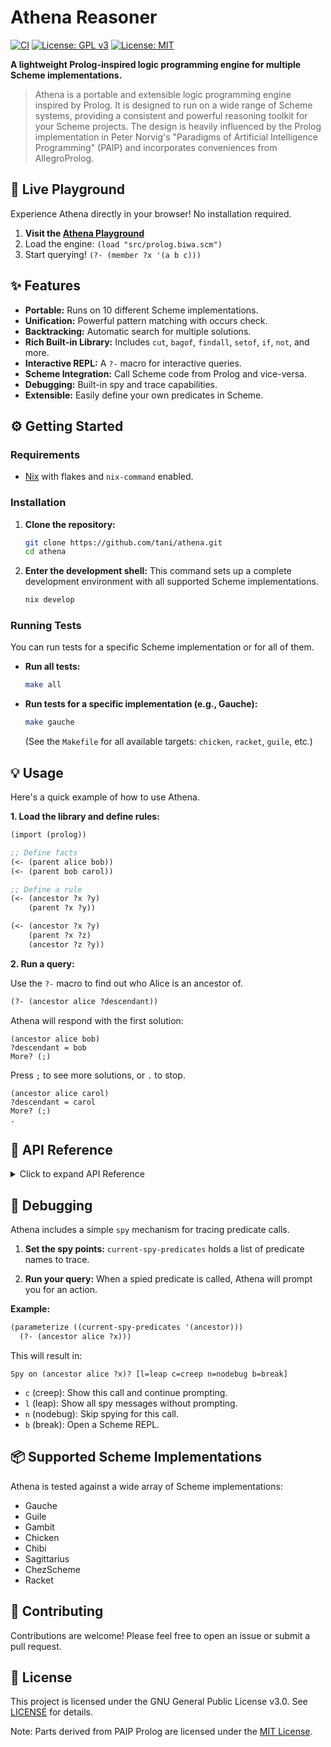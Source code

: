 # Athena Reasoner

[![CI](https://github.com/tani/athena/actions/workflows/ci.yml/badge.svg)](https://github.com/tani/athena/actions/workflows/ci.yml)
[![License: GPL v3](https://img.shields.io/badge/License-GPLv3-blue.svg)](https://www.gnu.org/licenses/gpl-3.0)
[![License: MIT](https://img.shields.io/badge/License-MIT-yellow.svg)](https://github.com/norvig/paip-lisp/blob/main/LICENSE)

**A lightweight Prolog-inspired logic programming engine for multiple Scheme implementations.**

> Athena is a portable and extensible logic programming engine inspired by Prolog. It is designed to run on a wide range of Scheme systems, providing a consistent and powerful reasoning toolkit for your Scheme projects. The design is heavily influenced by the Prolog implementation in Peter Norvig's "Paradigms of Artificial Intelligence Programming" (PAIP) and incorporates conveniences from AllegroProlog.

## 🚀 Live Playground

Experience Athena directly in your browser! No installation required.

1.  **Visit the [Athena Playground](https://tani.github.io/athena/)**
2.  Load the engine: `(load "src/prolog.biwa.scm")`
3.  Start querying! `(?- (member ?x '(a b c)))`

## ✨ Features

*   **Portable:** Runs on 10 different Scheme implementations.
*   **Unification:** Powerful pattern matching with occurs check.
*   **Backtracking:** Automatic search for multiple solutions.
*   **Rich Built-in Library:** Includes `cut`, `bagof`, `findall`, `setof`, `if`, `not`, and more.
*   **Interactive REPL:** A `?-` macro for interactive queries.
*   **Scheme Integration:** Call Scheme code from Prolog and vice-versa.
*   **Debugging:** Built-in spy and trace capabilities.
*   **Extensible:** Easily define your own predicates in Scheme.

## ⚙️ Getting Started

### Requirements

*   [Nix](https://nixos.org/) with flakes and `nix-command` enabled.

### Installation

1.  **Clone the repository:**
    ```bash
    git clone https://github.com/tani/athena.git
    cd athena
    ```

2.  **Enter the development shell:**
    This command sets up a complete development environment with all supported Scheme implementations.
    ```bash
    nix develop
    ```

### Running Tests

You can run tests for a specific Scheme implementation or for all of them.

*   **Run all tests:**
    ```bash
    make all
    ```
*   **Run tests for a specific implementation (e.g., Gauche):**
    ```bash
    make gauche
    ```
    (See the `Makefile` for all available targets: `chicken`, `racket`, `guile`, etc.)

## 💡 Usage

Here's a quick example of how to use Athena.

**1. Load the library and define rules:**

```scheme
(import (prolog))

;; Define facts
(<- (parent alice bob))
(<- (parent bob carol))

;; Define a rule
(<- (ancestor ?x ?y)
    (parent ?x ?y))

(<- (ancestor ?x ?y)
    (parent ?x ?z)
    (ancestor ?z ?y))
```

**2. Run a query:**

Use the `?-` macro to find out who Alice is an ancestor of.

```scheme
(?- (ancestor alice ?descendant))
```

Athena will respond with the first solution:

```
(ancestor alice bob)
?descendant = bob
More? (;)
```

Press `;` to see more solutions, or `.` to stop.

```
(ancestor alice carol)
?descendant = carol
More? (;)
.
```

## 📜 API Reference

<details>
<summary>Click to expand API Reference</summary>

### Variables and Bindings

- `(variable? term)`: Checks if a term is a variable (e.g., `?x`).
- `(named-variable? term)`: Like `variable?`, but excludes the anonymous `?`.
- `(atom? term)`: True if the term is not a pair.
- `(substitute-bindings bindings term)`: Applies bindings to a term.
- `(variables-in term)`: Lists all named variables in a term.
- `(replace-anonymous-variables term)`: Replaces `?` with fresh variables.
- `(unify x y bindings)`: Unifies two terms.

### Clause Database

- `(current-clause-database)`: A parameter holding the active clauses.
- `(add-clause! clause)`: Adds a clause to the database.
- `(get-clauses symbol)`: Retrieves clauses for a predicate.
- `(<- (head ...) body ...)`: Macro to define a clause.
- `(<-- (head ...) body ...)`: Macro that replaces existing clauses for the same predicate.
- `(define-predicate (name . args) body ...)`: Defines a Scheme predicate callable from Prolog.

### Query Interface

- `(prove-all goals bindings)`: The low-level entry point for the engine.
- `(prolog goal ...)`: Runs goals and returns a success/failure object.
- `(?- goal ...)`: Starts an interactive query.

### Built‑in Predicates

A rich set of built-in predicates is provided:

- **Control:** `cut`, `call`, `not`, `and`, `or`, `if`, `repeat`, `fail`
- **Evaluation:** `lisp`, `is`
- **List operations:** `member`, `append`
- **Solution gathering:** `bagof`, `findall`, `setof`
- **Term manipulation:** `=`, `==`
- **State management:** `dynamic-put`, `dynamic-get`

</details>

## 🐞 Debugging

Athena includes a simple `spy` mechanism for tracing predicate calls.

1.  **Set the spy points:**
    `current-spy-predicates` holds a list of predicate names to trace.

2.  **Run your query:**
    When a spied predicate is called, Athena will prompt you for an action.

**Example:**

```scheme
(parameterize ((current-spy-predicates '(ancestor)))
  (?- (ancestor alice ?x)))
```

This will result in:

```
Spy on (ancestor alice ?x)? [l=leap c=creep n=nodebug b=break]
```

*   `c` (creep): Show this call and continue prompting.
*   `l` (leap): Show all spy messages without prompting.
*   `n` (nodebug): Skip spying for this call.
*   `b` (break): Open a Scheme REPL.

## 📦 Supported Scheme Implementations

Athena is tested against a wide array of Scheme implementations:

*   Gauche
*   Guile
*   Gambit
*   Chicken
*   Chibi
*   Sagittarius
*   ChezScheme
*   Racket

## 🤝 Contributing

Contributions are welcome! Please feel free to open an issue or submit a pull request.

## 📄 License

This project is licensed under the GNU General Public License v3.0. See [LICENSE](LICENSE) for details.

Note: Parts derived from PAIP Prolog are licensed under the [MIT License](https://github.com/norvig/paip-lisp/blob/main/LICENSE).
